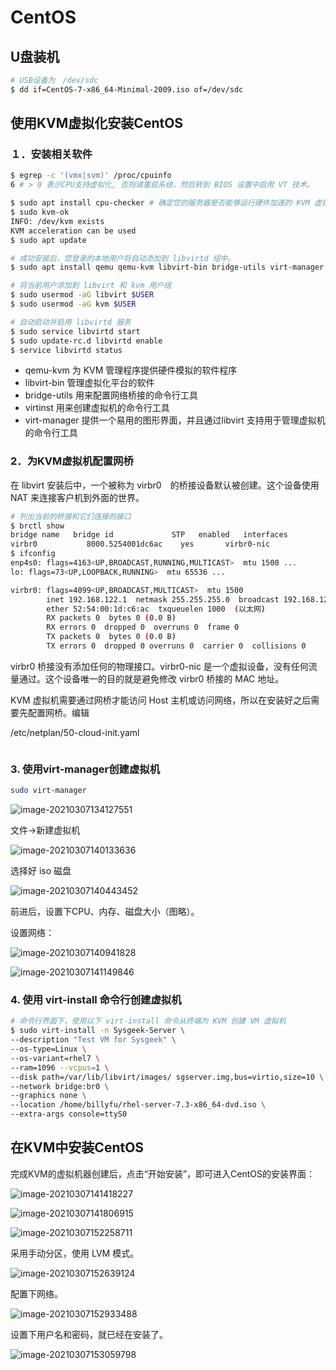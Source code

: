 # CentOS

## U盘装机

```bash
# USB设备为　/dev/sdc
$ dd if=CentOS-7-x86_64-Minimal-2009.iso of=/dev/sdc
```

## 使用KVM虚拟化安装CentOS

### １．安装相关软件

```bash
$ egrep -c '(vmx|svm)' /proc/cpuinfo
6 # > 0 表示CPU支持虚拟化, 否则请重启系统，然后转到 BIOS 设置中启用 VT 技术。

$ sudo apt install cpu-checker # 确定您的服务器是否能够运行硬件加速的 KVM 虚拟机
$ sudo kvm-ok
INFO: /dev/kvm exists
KVM acceleration can be used
$ sudo apt update

# 成功安装后，您登录的本地用户将自动添加到 libvirtd 组中。
$ sudo apt install qemu qemu-kvm libvirt-bin bridge-utils virt-manager

# 将当前用户添加到 libvirt 和 kvm 用户组
$ sudo usermod -aG libvirt $USER
$ sudo usermod -aG kvm $USER

# 自动启动并启用 libvirtd 服务
$ sudo service libvirtd start
$ sudo update-rc.d libvirtd enable
$ service libvirtd status
```

- qemu-kvm 为 KVM 管理程序提供硬件模拟的软件程序
- libvirt-bin 管理虚拟化平台的软件
-  bridge-utils 用来配置网络桥接的命令行工具
-   virtinst 用来创建虚拟机的命令行工具
-   virt-manager 提供一个易用的图形界面，并且通过libvirt 支持用于管理虚拟机的命令行工具

### 2．为KVM虚拟机配置网桥

在 libvirt 安装后中，一个被称为 virbr0　的桥接设备默认被创建。这个设备使用 NAT 来连接客户机到外面的世界。

```bash
# 列出当前的桥接和它们连接的接口
$ brctl show                
bridge name	  bridge id		        STP   enabled	interfaces
virbr0		     8000.5254001dc6ac	  yes		virbr0-nic
$ ifconfig 
enp4s0: flags=4163<UP,BROADCAST,RUNNING,MULTICAST>  mtu 1500 ...
lo: flags=73<UP,LOOPBACK,RUNNING>  mtu 65536 ...

virbr0: flags=4099<UP,BROADCAST,MULTICAST>  mtu 1500
        inet 192.168.122.1  netmask 255.255.255.0  broadcast 192.168.122.255
        ether 52:54:00:1d:c6:ac  txqueuelen 1000  (以太网)
        RX packets 0  bytes 0 (0.0 B)
        RX errors 0  dropped 0  overruns 0  frame 0
        TX packets 0  bytes 0 (0.0 B)
        TX errors 0  dropped 0 overruns 0  carrier 0  collisions 0
```

virbr0 桥接没有添加任何的物理接口。virbr0-nic 是一个虚拟设备，没有任何流量通过。这个设备唯一的目的就是避免修改 virbr0 桥接的 MAC 地址。

KVM 虚拟机需要通过网桥才能访问 Host 主机或访问网络，所以在安装好之后需要先配置网桥。编辑　

/etc/netplan/50-cloud-init.yaml

```yaml

```

### 3. 使用virt-manager创建虚拟机

```bash
sudo virt-manager
```

![image-20210307134127551](https://img.codekissyoung.com/2021/03/07/e0da1b34c3b91b4267659cbcf6898964.png)

文件->新建虚拟机

![image-20210307140133636](https://img.codekissyoung.com/2021/03/07/78fcc9ac72113f058fcd219fa1bd38f5.png)

选择好 iso 磁盘



![image-20210307140443452](https://img.codekissyoung.com/2021/03/07/7777a78ab38989f4ff15f68eb437aea2.png)



前进后，设置下CPU、内存、磁盘大小（图略）。

设置网络：

![image-20210307140941828](https://img.codekissyoung.com/2021/03/07/4b77323df2c69314faa3f254967f0db5.png)

![image-20210307141149846](https://img.codekissyoung.com/2021/03/07/7cca0c6323cec0536d701a15d7030703.png)



### 4. 使用 virt-install 命令行创建虚拟机

```bash
# 命令行界面下，使用以下 virt-install 命令从终端为 KVM 创建 VM 虚拟机
$ sudo virt-install -n Sysgeek-Server \
--description "Test VM for Sysgeek" \
--os-type=Linux \
--os-variant=rhel7 \
--ram=1096 --vcpus=1 \
--disk path=/var/lib/libvirt/images/ sgserver.img,bus=virtio,size=10 \
--network bridge:br0 \
--graphics none \
--location /home/billyfu/rhel-server-7.3-x86_64-dvd.iso \
--extra-args console=ttyS0
```



## 在KVM中安装CentOS

完成KVM的虚拟机器创建后，点击“开始安装”，即可进入CentOS的安装界面：

![image-20210307141418227](https://img.codekissyoung.com/2021/03/07/1003e28044fa837c1a8f9ceb8ffc19de.png)

![image-20210307141806915](https://img.codekissyoung.com/2021/03/07/734424a5e9f1b0c51bb73d34d148c23f.png)



![image-20210307152258711](https://img.codekissyoung.com/2021/03/07/d3329dbd93c81ba242f5fa7edf99775d.png)

采用手动分区，使用 LVM 模式。

![image-20210307152639124](https://img.codekissyoung.com/2021/03/07/0e9efffae4ede7d10787e0ab9d97144c.png)

配置下网络。

![image-20210307152933488](https://img.codekissyoung.com/2021/03/07/7b0f4560364b633a7ea949d50dddced6.png)

设置下用户名和密码，就已经在安装了。

![image-20210307153059798](https://img.codekissyoung.com/2021/03/07/5f21685e5bf37594df25f9932fac2438.png)